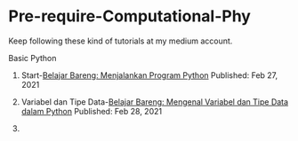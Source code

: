 # Pre-require-Computational-Phy
Keep following these kind of tutorials at my medium account.


Basic Python
1. Start-[Belajar Bareng: Menjalankan Program Python](https://septianulandini.medium.com/belajar-bareng-menjalankan-program-python-7abb22a68aa9) Published: Feb 27, 2021

2. Variabel dan Tipe Data-[Belajar Bareng: Mengenal Variabel dan Tipe Data dalam Python](https://septianulandini.medium.com/belajar-bareng-mengenal-variabel-dan-tipe-data-dalam-python-c096b6f70fe5) Published: Feb 28, 2021

3. 
